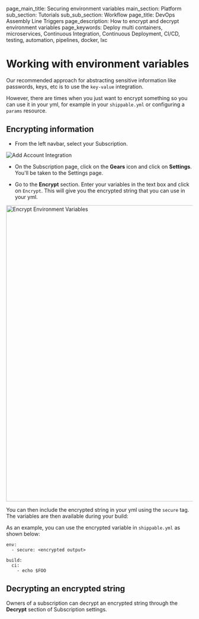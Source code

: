 page_main_title: Securing environment variables
main_section: Platform
sub_section: Tutorials
sub_sub_section: Workflow
page_title: DevOps Assembly Line Triggers
page_description: How to encrypt and decrypt environment variables
page_keywords: Deploy multi containers, microservices, Continuous Integration, Continuous Deployment, CI/CD, testing, automation, pipelines, docker, lxc

# Working with environment variables

Our recommended approach for abstracting sensitive information like passwords, keys, etc is to use the `key-value` integration.

However, there are times when you just want to encrypt something so you can use it in your yml, for example in your `shippable.yml` or configuring a `params` resource.  

## Encrypting information

* From the left navbar, select your Subscription.

<img src="/images/getting-started/account-settings.png" alt="Add Account Integration">

* On the Subscription page, click on the **Gears** icon and click on **Settings**. You'll be taken to the Settings page.

* Go to the **Encrypt** section. Enter your variables in the text box and click on `Encrypt`. This will give you the encrypted string that you can use in your yml.

<img src="/images/ci/encrypt-env-vars.png" alt="Encrypt Environment Variables" style="width:800px;"/>

You can then include the encrypted string in your yml using the `secure` tag. The variables are then available during your build:

As an example, you can use the encrypted variable in `shippable.yml` as shown below:

```
env:
  - secure: <encrypted output>

build:
  ci:
    - echo $FOO  
```

## Decrypting an encrypted string

Owners of a subscription can decrypt an encrypted string through the **Decrypt** section of Subscription settings.
